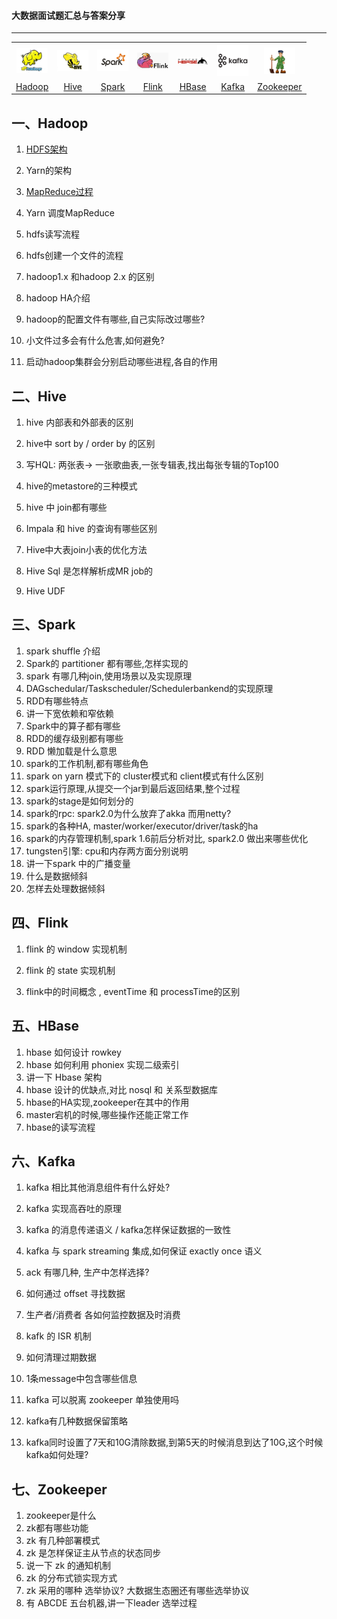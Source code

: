 #### 大数据面试题汇总与答案分享

------

<table>
    <tr>
     <th><img width="50px" src="./pictures/hadoop.jpg"></th>
     <th><img width="50px" src="./pictures/hive.jpg"></th>
     <th><img width="50px" src="./pictures/spark.jpg"></th>
     <th><img width="50px" src="./pictures/flink.png"></th>
     <th><img width="50px" src="./pictures/hbase.png"></th>
     <th><img width="50px" src="./pictures/kafka.png"></th>
     <th><img width="50px" src="./pictures/zookeeper.jpg"></th>
    </tr>
<tr>
  <td align="center"><a href="#一hadoop">Hadoop</a></td>
  <td align="center"><a href="#二hive">Hive</a></td>
  <td align="center"><a href="#三spark">Spark</a></td>
  <td align="center"><a href="#四flink">Flink</a></td>
  <td align="center"><a href="#五hbase">HBase</a></td>
  <td align="center"><a href="#六kafka">Kafka</a></td>
  <td align="center"><a href="#七zookeeper">Zookeeper</a></td>
</tr>
    </table>


## 一、Hadoop

1. [HDFS架构](./docs/HDFS架构.md)

2. Yarn的架构

3. [MapReduce过程](./docs/MapReduce过程.md)

4. Yarn 调度MapReduce

5. hdfs读写流程

6. hdfs创建一个文件的流程

7. hadoop1.x 和hadoop 2.x 的区别

8. hadoop HA介绍

9. hadoop的配置文件有哪些,自己实际改过哪些?

10. 小文件过多会有什么危害,如何避免?

11. 启动hadoop集群会分别启动哪些进程,各自的作用

    

## 二、Hive

1. hive 内部表和外部表的区别

2. hive中 sort by / order by 的区别

3. 写HQL: 两张表-> 一张歌曲表,一张专辑表,找出每张专辑的Top100

4. hive的metastore的三种模式

5. hive 中 join都有哪些

6. Impala 和 hive 的查询有哪些区别

7. Hive中大表join小表的优化方法

8. Hive Sql 是怎样解析成MR job的

9. Hive UDF

   

## 三、Spark

1. spark shuffle 介绍
2. Spark的 partitioner 都有哪些,怎样实现的
3. spark 有哪几种join,使用场景以及实现原理
4. DAGschedular/Taskscheduler/Schedulerbankend的实现原理
5. RDD有哪些特点
6. 讲一下宽依赖和窄依赖
7. Spark中的算子都有哪些
8. RDD的缓存级别都有哪些
9. RDD 懒加载是什么意思
10. spark的工作机制,都有哪些角色
11. spark on yarn 模式下的 cluster模式和 client模式有什么区别
12. spark运行原理,从提交一个jar到最后返回结果,整个过程
13. spark的stage是如何划分的
14. spark的rpc: spark2.0为什么放弃了akka 而用netty?
15. spark的各种HA,  master/worker/executor/driver/task的ha
16. spark的内存管理机制,spark 1.6前后分析对比, spark2.0 做出来哪些优化
17. tungsten引擎: cpu和内存两方面分别说明
18. 讲一下spark 中的广播变量
19. 什么是数据倾斜
20. 怎样去处理数据倾斜

## 四、Flink

1. flink 的 window 实现机制

2. flink 的 state 实现机制

3. flink中的时间概念 , eventTime 和 processTime的区别

   

## 五、HBase

1. hbase 如何设计 rowkey
2. hbase 如何利用 phoniex 实现二级索引
3. 讲一下 Hbase 架构
4. hbase 设计的优缺点,对比 nosql 和 关系型数据库
5. hbase的HA实现,zookeeper在其中的作用
6. master宕机的时候,哪些操作还能正常工作
7. hbase的读写流程

## 六、Kafka

1. kafka 相比其他消息组件有什么好处?

2. kafka 实现高吞吐的原理

3. kafka 的消息传递语义 / kafka怎样保证数据的一致性

4. kafka 与 spark streaming 集成,如何保证 exactly once 语义

5. ack 有哪几种, 生产中怎样选择?

6. 如何通过 offset 寻找数据

7. 生产者/消费者 各如何监控数据及时消费

8. kafk 的 ISR 机制

9. 如何清理过期数据

10. 1条message中包含哪些信息

11. kafka 可以脱离 zookeeper 单独使用吗

12. kafka有几种数据保留策略

13. kafka同时设置了7天和10G清除数据,到第5天的时候消息到达了10G,这个时候kafka如何处理?

    

## 七、Zookeeper

1. zookeeper是什么
2. zk都有哪些功能
3. zk 有几种部署模式
4. zk 是怎样保证主从节点的状态同步
5. 说一下 zk 的通知机制
6. zk 的分布式锁实现方式
7. zk 采用的哪种 选举协议? 大数据生态圈还有哪些选举协议
8. 有 ABCDE 五台机器,讲一下leader 选举过程